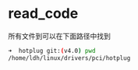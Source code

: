 # read_code

所有文件到可以在下面路径中找到

```bash
➜  hotplug git:(v4.0) pwd
/home/ldh/linux/drivers/pci/hotplug
```